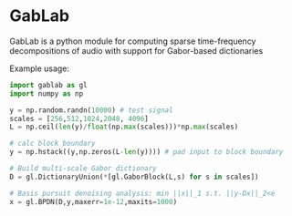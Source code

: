 # GabLab

GabLab is a python module for computing sparse  time-frequency decompositions of audio with support for Gabor-based dictionaries

Example usage:

```python
import gablab as gl
import numpy as np

y = np.random.randn(10000) # test signal
scales = [256,512,1024,2048, 4096]
L = np.ceil(len(y)/float(np.max(scales)))*np.max(scales) 

# calc block boundary
y = np.hstack((y,np.zeros(L-len(y)))) # pad input to block boundary

# Build multi-scale Gabor dictionary
D = gl.DictionaryUnion(*[gl.GaborBlock(L,s) for s in scales])

# Basis pursuit denoising analysis: min ||x||_1 s.t. ||y-Dx||_2<e
x = gl.BPDN(D,y,maxerr=1e-12,maxits=1000)

```


